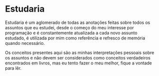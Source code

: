 # Estudaria

Estudaria é um aglomerado de todas as anotações feitas sobre todos os assuntos que eu estudei, desde o começo
do meu interesse por programação e é constantemente atualizada a cada novo assunto estudado, é utilizada por
mim como referência e refresco de memória quando necessário.

Os conceitos presentes aqui são as minhas interpretações pessoais sobre os assuntos e não devem ser considerados
como conceitos verdadeiros encontrados em livros, mas eu tento fazer o meu melhor, fique a vontade para lêr.  
